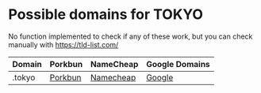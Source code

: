 # Possible domains for TOKYO

No function implemented to check if any of these work, but you can check manually with https://tld-list.com/

| Domain | Porkbun | NameCheap | Google Domains |
|---|---|---|---|
| .tokyo | [Porkbun](https://porkbun.com/checkout/search?prb=e814663da1&tlds=&idnLanguage=&search=search&q=.tokyo) | [Namecheap](https://www.namecheap.com/domains/registration/results/?domain=.tokyo) | [Google](https://domains.google.com/registrar/search?searchTerm=.tokyo) |
